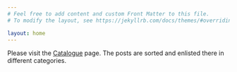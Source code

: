 ```yaml
---
# Feel free to add content and custom Front Matter to this file.
# To modify the layout, see https://jekyllrb.com/docs/themes/#overriding-theme-defaults

layout: home
---
```


Please visit the [Catalogue](https://dnp-grenoble.github.io/keepthelabrunning/catalogue/) page. The posts are sorted and enlisted there in different categories.